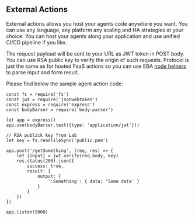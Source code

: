 ## External Actions

External actions allows you host your agents code anywhere you want. You can use any language, any platform any scaling and HA strategies at your choice. You can host your agents along your application and use unified CI/CD pipeline if you like.

The request payload will be sent to your URL as JWT token in POST body. You can use RSA public key to verify the origin of such requests. Protocol is just the same as for hosted FaaS actions so you can use EBA [node helpers](./NodeHelpers.md) to parse input and form result.

Please find below the sample agent action code:

```
const fs = require('fs')
const jwt = require('jsonwebtoken')
const express = require('express')
const bodyBarser = require('body-parser')

let app = express()
app.use(bodyBarser.text({type: 'application/jwt'}))

// RSA publick key from Lab
let key = fs.readFileSync('public.pem')

app.post('/getSomething', (req, res) => {
    let {input} = jwt.verify(req.body, key)
    res.status(200).json({
        success: true,
        result: {
            output: {
                ':Something': { data: 'Some data' }
            }
        }
    })
})

app.listen(5000)
```
